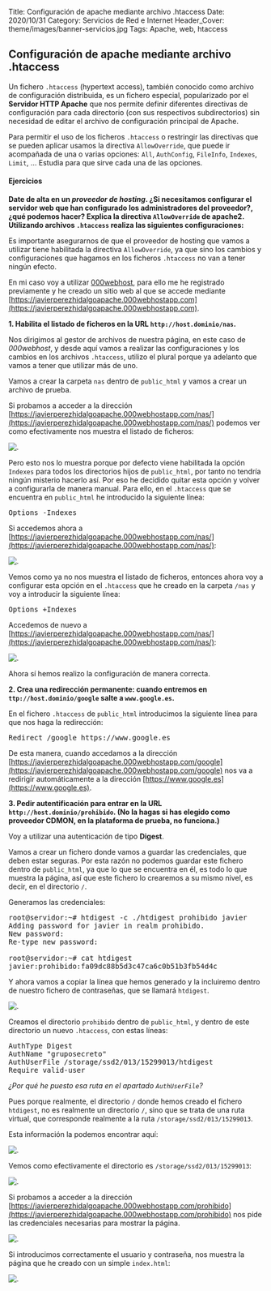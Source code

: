 Title: Configuración de apache mediante archivo .htaccess
Date: 2020/10/31
Category: Servicios de Red e Internet
Header_Cover: theme/images/banner-servicios.jpg
Tags: Apache, web, htaccess

## Configuración de apache mediante archivo .htaccess

Un fichero `.htaccess` (hypertext access), también conocido como archivo de configuración distribuida, es un fichero especial, popularizado por el **Servidor HTTP Apache** que nos permite definir diferentes directivas de configuración para cada directorio (con sus respectivos subdirectorios) sin necesidad de editar el archivo de configuración principal de Apache.

Para permitir el uso de los ficheros `.htaccess` o restringir las directivas que se pueden aplicar usamos la directiva `AllowOverride`, que puede ir acompañada de una o varias opciones: `All`, `AuthConfig`, `FileInfo`, `Indexes`, `Limit`, … Estudia para que sirve cada una de las opciones.

#### Ejercicios

**Date de alta en un *proveedor de hosting*. ¿Si necesitamos configurar el servidor web que han configurado los administradores del proveedor?, ¿qué podemos hacer? Explica la directiva `AllowOverride` de apache2. Utilizando archivos `.htaccess` realiza las siguientes configuraciones:**

Es importante asegurarnos de que el proveedor de hosting que vamos a utilizar tiene habilitada la directiva `AllowOverride`, ya que sino los cambios y configuraciones que hagamos en los ficheros `.htaccess` no van a tener ningún efecto.

En mi caso voy a utilizar [000webhost](https://www.000webhost.com/), para ello me he registrado previamente y he creado un sitio web al que se accede mediante [https://javierperezhidalgoapache.000webhostapp.com](https://javierperezhidalgoapache.000webhostapp.com).

**1. Habilita el listado de ficheros en la URL `http://host.dominio/nas`.**

Nos dirigimos al gestor de archivos de nuestra página, en este caso de *000webhost*, y desde aquí vamos a realizar las configuraciones y los cambios en los archivos `.htaccess`, utilizo el plural porque ya adelanto que vamos a tener que utilizar más de uno.

Vamos a crear la carpeta `nas` dentro de `public_html` y vamos a crear un archivo de prueba.

Si probamos a acceder a la dirección [https://javierperezhidalgoapache.000webhostapp.com/nas/](https://javierperezhidalgoapache.000webhostapp.com/nas/) podemos ver como efectivamente nos muestra el listado de ficheros:

![.](images/sri_configuracion_de_apache_mediante_archivo_htaccess/naspordefecto.png)

Pero esto nos lo muestra porque por defecto viene habilitada la opción `Indexes` para todos los directorios hijos de `public_html`, por tanto no tendría ningún misterio hacerlo así. Por eso he decidido quitar esta opción y volver a configurarla de manera manual. Para ello, en el `.htaccess` que se encuentra en `public_html` he introducido la siguiente línea:

<pre>
Options -Indexes
</pre>

Si accedemos ahora a [https://javierperezhidalgoapache.000webhostapp.com/nas/](https://javierperezhidalgoapache.000webhostapp.com/nas/):

![.](images/sri_configuracion_de_apache_mediante_archivo_htaccess/nasdeshabilitada.png)

Vemos como ya no nos muestra el listado de ficheros, entonces ahora voy a configurar esta opción en el `.htaccess` que he creado en la carpeta `/nas` y voy a introducir la siguiente línea:

<pre>
Options +Indexes
</pre>

Accedemos de nuevo a [https://javierperezhidalgoapache.000webhostapp.com/nas/](https://javierperezhidalgoapache.000webhostapp.com/nas/):

![.](images/sri_configuracion_de_apache_mediante_archivo_htaccess/nashabilitada.png)

Ahora sí hemos realizo la configuración de manera correcta.

**2. Crea una redirección permanente: cuando entremos en `ttp://host.dominio/google` salte a `www.google.es`.**

En el fichero `.htaccess` de `public_html` introducimos la siguiente línea para que nos haga la redirección:

<pre>
Redirect /google https://www.google.es
</pre>

De esta manera, cuando accedamos a la dirección [https://javierperezhidalgoapache.000webhostapp.com/google](https://javierperezhidalgoapache.000webhostapp.com/google) nos va a redirigir automáticamente a la dirección [https://www.google.es](https://www.google.es).

**3. Pedir autentificación para entrar en la URL `http://host.dominio/prohibido`. (No la hagas si has elegido como proveedor CDMON, en la plataforma de prueba, no funciona.)**

Voy a utilizar una autenticación de tipo **Digest**.

Vamos a crear un fichero donde vamos a guardar las credenciales, que deben estar seguras. Por esta razón no podemos guardar este fichero dentro de `public_html`, ya que lo que se encuentra en él, es todo lo que muestra la página, así que este fichero lo crearemos a su mismo nivel, es decir, en el directorio `/`.

Generamos las credenciales:

<pre>
root@servidor:~# htdigest -c ./htdigest prohibido javier
Adding password for javier in realm prohibido.
New password:
Re-type new password:

root@servidor:~# cat htdigest
javier:prohibido:fa09dc88b5d3c47ca6c0b51b3fb54d4c
</pre>

Y ahora vamos a copiar la línea que hemos generado y la incluiremo dentro de nuestro fichero de contraseñas, que se llamará `htdigest`.

![.](images/sri_configuracion_de_apache_mediante_archivo_htaccess/htdigest.png)

Creamos el directorio `prohibido` dentro de `public_html`, y dentro de este directorio un nuevo `.htaccess`, con estas líneas:

<pre>
AuthType Digest
AuthName "gruposecreto"
AuthUserFile /storage/ssd2/013/15299013/htdigest
Require valid-user
</pre>

*¿Por qué he puesto esa ruta en el apartado `AuthUserFile`?*

Pues porque realmente, el directorio `/` donde hemos creado el fichero `htdigest`, no es realmente un directorio `/`, sino que se trata de una ruta virtual, que corresponde realmente a la ruta `/storage/ssd2/013/15299013`.

Esta información la podemos encontrar aquí:

![.](images/sri_configuracion_de_apache_mediante_archivo_htaccess/verinformacion.png)

Vemos como efectivamente el directorio es `/storage/ssd2/013/15299013`:

![.](images/sri_configuracion_de_apache_mediante_archivo_htaccess/informaciondirectorio.png)

Si probamos a acceder a la dirección [https://javierperezhidalgoapache.000webhostapp.com/prohibido](https://javierperezhidalgoapache.000webhostapp.com/prohibido) nos pide las credenciales necesarias para mostrar la página.

![.](images/sri_configuracion_de_apache_mediante_archivo_htaccess/autenticacion.png)

Si introducimos correctamente el usuario y contraseña, nos muestra la página que he creado con un simple `index.html`:

![.](images/sri_configuracion_de_apache_mediante_archivo_htaccess/pagina.png)
